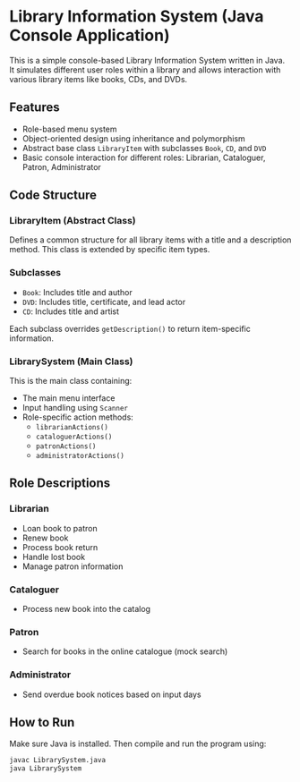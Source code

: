 # Library Information System (Java Console Application)

This is a simple console-based Library Information System written in Java. It simulates different user roles within a library and allows interaction with various library items like books, CDs, and DVDs.

## Features

- Role-based menu system
- Object-oriented design using inheritance and polymorphism
- Abstract base class `LibraryItem` with subclasses `Book`, `CD`, and `DVD`
- Basic console interaction for different roles: Librarian, Cataloguer, Patron, Administrator

## Code Structure

### LibraryItem (Abstract Class)

Defines a common structure for all library items with a title and a description method. This class is extended by specific item types.

### Subclasses

- `Book`: Includes title and author
- `DVD`: Includes title, certificate, and lead actor
- `CD`: Includes title and artist

Each subclass overrides `getDescription()` to return item-specific information.

### LibrarySystem (Main Class)

This is the main class containing:

- The main menu interface
- Input handling using `Scanner`
- Role-specific action methods:
  - `librarianActions()`
  - `cataloguerActions()`
  - `patronActions()`
  - `administratorActions()`

## Role Descriptions

### Librarian

- Loan book to patron
- Renew book
- Process book return
- Handle lost book
- Manage patron information

### Cataloguer

- Process new book into the catalog

### Patron

- Search for books in the online catalogue (mock search)

### Administrator

- Send overdue book notices based on input days

## How to Run

Make sure Java is installed. Then compile and run the program using:

```bash
javac LibrarySystem.java
java LibrarySystem
